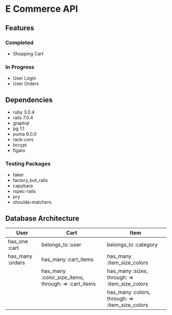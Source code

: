 # E Commerce API

## Features
### Completed
- Shopping Cart

### In Progress
- User Login
- User Orders 

## Dependencies
- ruby 3.0.4
- rails 7.0.4 
- graphql
- pg 1.1
- puma 6.0.0
- rack-cors 
- bcrypt 
- figaro
 
### Testing Packages
- faker
- factory_bot_rails
- capybara 
- rspec-rails 
- pry 
- shoulda-matchers

## Database Architecture 
| User | Cart | Item |
| ----------- | ----------- | ----------- |
| has_one :cart | belongs_to :user | belongs_to :category |
| has_many :orders | has_many :cart_items | has_many :item_size_colors |
| | has_many :color_size_items, through: => :cart_items | has_many :sizes, through: => :item_size_colors |
| | | has_many :colors, through: => :item_size_colors |
